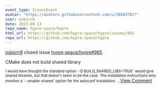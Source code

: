 ```yaml
---
event_type: IssuesEvent
avatar: "https://avatars.githubusercontent.com/u/30503782?"
user: osborn9
date: 2023-09-13
repo_name: hypre-space/hypre
html_url: https://github.com/hypre-space/hypre/issues/965
repo_url: https://github.com/hypre-space/hypre
---
```


<a href='https://github.com/osborn9' target='_blank'>osborn9</a> closed issue <a href='https://github.com/hypre-space/hypre/issues/965' target='_blank'>hypre-space/hypre#965</a>.

<p>CMake does not build shared library</p><small>I would have thought the standard option `-D BUILD_SHARED_LIBS=TRUE` would give shared libraries, but that doesn't seem to be the case. The installation instructions only mention a `--enable-shared` option for the autoconf installation....</small><a href='https://github.com/hypre-space/hypre/issues/965' target='_blank'>View Comment</a>